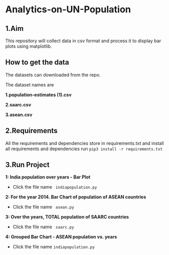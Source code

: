 # Analytics-on-UN-Population

## 1.Aim
This repository will collect data in csv format and process it to display bar plots using matplotlib.
## How to get the data
The datasets can downloaded from the repo.


The dataset names are


**1.population-estimates (1).csv**

**2.saarc.csv**

**3.asean.csv**
## 2.Requirements
All the requirements and dependencies store in requirements.txt and install all requirements and dependencies run
```pip3 install -r requirements.txt```

## 3.Run Project
**1: India population over years - Bar Plot**

* Click the file name
``` indiapopulation.py```

**2: For the year 2014. Bar Chart of population of ASEAN countries**

* Click the file name
``` asean.py```

**3: Over the years, TOTAL population of SAARC countries**

* Click the file name
``` saarc.py```

**4: Grouped Bar Chart - ASEAN population vs. years**

* Click the file name
```indiapopulation.py ```















